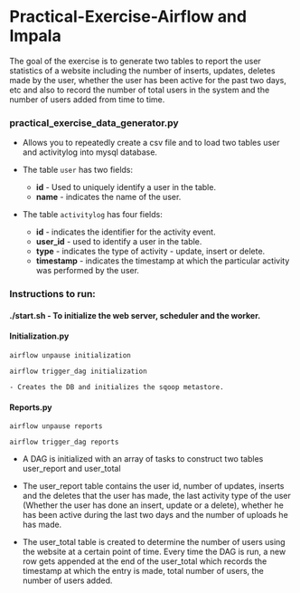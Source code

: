 
# Practical-Exercise-Airflow and Impala

The goal of the exercise is to generate two tables to report the user statistics of a website including the number of inserts, updates, deletes made by the user, whether the user has been active for the past two days, etc and also to record the number of total users in the system and the number of users added from time to time.

### practical_exercise_data_generator.py

- Allows you to repeatedly create a csv file and to load two tables user and activitylog into mysql database. 

- The table `user` has two fields: 
    - **id** - Used to uniquely identify a user in the table. 
    - **name** - indicates the name of the user.

- The table `activitylog` has four fields: 
    - **id** -  indicates the identifier for the activity event.  
    - **user_id** - used to identify a user in the table.
    - **type** - indicates the type of activity - update, insert or delete.
    - **timestamp** - indicates the timestamp at which the particular activity was performed by the user.

### Instructions to run:

#### ./start.sh - To initialize the web server, scheduler and the worker.

#### Initialization.py

`airflow unpause initialization`

`airflow trigger_dag initialization`

	- Creates the DB and initializes the sqoop metastore.

#### Reports.py

`airflow unpause reports`

`airflow trigger_dag reports`

- A DAG is initialized with an array of tasks to construct two tables user_report and user_total
	
- The user_report table contains the user id, number of updates, inserts and the deletes that the user has made, the last activity type of the user (Whether the user has done an insert, update or a delete), whether he has been active during the last two days and the number of uploads he has made.

- The user_total table is created to determine the number of users using the website at a certain point of time. Every time the DAG is run, a new row gets appended at the end of the user_total which records the timestamp at which the entry is made, total number of users, the number of users added.






